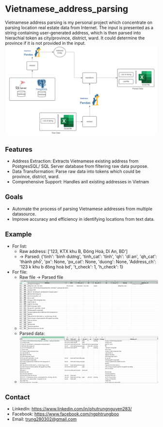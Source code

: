 # Vietnamese_address_parsing
Vietnamese address parsing is my personal project which concentrate on parsing location real estate data from Internet.
The input is presented as a string containing user-generated address, which is then parsed into hierachial token as city/province, district, ward.
It could determine the province if it is not provided in the input. 
![Architecture](sa.png)
## Features
-  Address Extraction: Extracts Vietnamese existing address from PostgresSQL/ SQL Server database from filtering raw data purpose.
-  Data Transformation: Parse raw data into tokens which could be province, district, ward.
-  Comprehensive Support: Handles anll existing addresses in Vietnam
## Goals
- Automate the process of parsing Vietnamese addresses from multiple datasource.
- Improve accuracy and efficiency in identifying locations from text data.
## Example
- For list:
  - Raw address: ['123, KTX khu B, Đông Hoà, Dĩ An, BD']
  - -> Parsed: {'tinh': 'bình dương', 'tinh_cat': 'tỉnh', 'qh': 'dĩ an', 'qh_cat': 'thành phố', 'px': None, 'px_cat': None, 'duong': None, 'Address_ch': '123 k khu b đông hoà bd', 't_check': 1, 'h_check': 1}
- For file:
  - Raw file -> Parsed file
  - ![Raw data sample](raw_excel_data.png)
  - Parsed data:
  -  ![Raw data sample](parsed_address_data.png) 
## Contact
- LinkedIn: https://www.linkedin.com/in/phutrungnguyen283/ 
- Facebook: https://www.facebook.com/ngphtrungboo 
- Email: trung280302@gmail.com 
